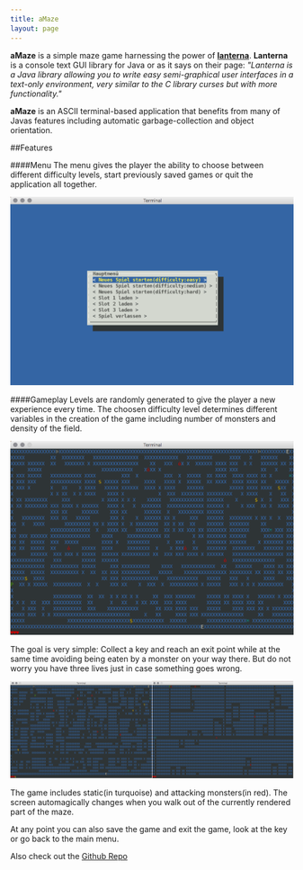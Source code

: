 ```yaml
---
title: aMaze
layout: page
---
```


**aMaze** is a simple maze game harnessing the power of [**lanterna**](https://code.google.com/p/lanterna/). **Lanterna** is a console text GUI library for Java or as it says on their page: *"Lanterna is a Java library allowing you to write easy semi-graphical user interfaces in a text-only environment, very similar to the C library curses but with more functionality."*

**aMaze** is an ASCII terminal-based application that benefits from many of Javas features including automatic garbage-collection and object orientation.

##Features

####Menu
The menu gives the player the ability to choose between different difficulty levels, start previously saved games or quit the application all together.

![](/assets/aMaze/mainMenu.png)

####Gameplay
Levels are randomly generated to give the player a new experience every time. The choosen difficulty level determines different variables in the creation of the game including number of monsters and density of the field.

![](/assets/aMaze/gameplayEasy.png)

The goal is very simple: Collect a key and reach an exit point while at the same time avoiding being eaten by a monster on your way there. But do not worry you have three lives just in case something goes wrong.

![](/assets/aMaze/gameplay.png)

The game includes static(in turquoise) and attacking monsters(in red). The screen automagically changes when you walk out of the currently rendered part of the maze.

At any point you can also save the game and exit the game, look at the key or go back to the main menu.

Also check out the [Github Repo](https://github.com/arthurmathies/aMaze)
